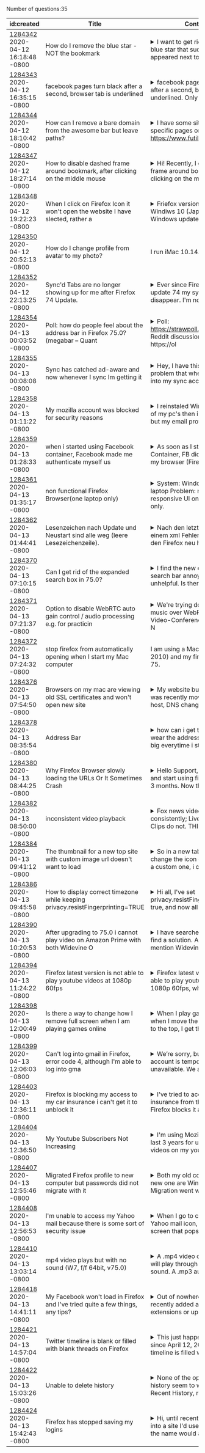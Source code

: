Number of questions:35

| id:created | Title | Content | Tags |
| --- | --- | --- | --- |
| [1284342](https://support.mozilla.org/questions/1284342)<br>2020-04-12 16:18:48 -0800 | How do I remove the blue star - NOT the bookmark |<details><summary>I want to get rid of the fugly blue star that suddenly appeared next to my bookm</summary>arked sites. I don't want to remove the bookmark itself, just the star. I have a vague memory I did it in the past, but I forgot how and now that I installed the new version, the fugly star is back. </details> | [firefox-750](https://support.mozilla.org/en-US/questions/firefox?tagged=firefox-750);[customize](https://support.mozilla.org/en-US/questions/firefox?tagged=customize);[desktop](https://support.mozilla.org/en-US/questions/firefox?tagged=desktop);[windows-10](https://support.mozilla.org/en-US/questions/firefox?tagged=windows-10);|
| [1284343](https://support.mozilla.org/questions/1284343)<br>2020-04-12 16:35:15 -0800 | facebook pages turn black after a second, browser tab is underlined |<details><summary>facebook pages turn black after a second, browser tab is underlined. Only in Fir</summary>efox. Does anyone know what this is about? </details> | [firefox-750](https://support.mozilla.org/en-US/questions/firefox?tagged=firefox-750);[other](https://support.mozilla.org/en-US/questions/firefox?tagged=other);[desktop](https://support.mozilla.org/en-US/questions/firefox?tagged=desktop);[windows-7](https://support.mozilla.org/en-US/questions/firefox?tagged=windows-7);|
| [1284344](https://support.mozilla.org/questions/1284344)<br>2020-04-12 18:10:42 -0800 | How can I remove a bare domain from the awesome bar but leave paths? |<details><summary>I have some sites that I visit specific pages on. For example, https://www.futil</summary>itycloset.com/category/technology/. When I start typing "fu", Firefox suggests first the base domain, futilitycloset.com, even though I never go to the main page. I've tried using shift+delete when th...</details> | [tips](https://support.mozilla.org/en-US/questions/firefox?tagged=tips);[beta](https://support.mozilla.org/en-US/questions/firefox?tagged=beta);[desktop](https://support.mozilla.org/en-US/questions/firefox?tagged=desktop);[firefox-760](https://support.mozilla.org/en-US/questions/firefox?tagged=firefox-760);[windows-10](https://support.mozilla.org/en-US/questions/firefox?tagged=windows-10);|
| [1284347](https://support.mozilla.org/questions/1284347)<br>2020-04-12 18:27:14 -0800 | How to disable dashed frame around bookmark, after clicking on the middle mouse  |<details><summary>Hi! Recently, I got a dashed frame around bookmark, after clicking on the middle</summary> mouse button. Maybe I accidentally clicked something... Please tell me how to disable it. </details> | [bookmarks](https://support.mozilla.org/en-US/questions/firefox?tagged=bookmarks);[firefox-750](https://support.mozilla.org/en-US/questions/firefox?tagged=firefox-750);[desktop](https://support.mozilla.org/en-US/questions/firefox?tagged=desktop);[windows-7](https://support.mozilla.org/en-US/questions/firefox?tagged=windows-7);|
| [1284348](https://support.mozilla.org/questions/1284348)<br>2020-04-12 19:22:23 -0800 | When I click on Firefox Icon it won't open the website I have slected, rather a  |<details><summary>Friefox version 75.0 (64-bit) Windiws 10 (Japanese) Windows updated, drivers upd</summary>ated. It is almost 2 or three weeks when I click on Firefox Icon (pinned in task bar) or on the Desktop the website which supposed to be opened (yaoo.com) does not open rather a white blank page opens...</details> | [firefox-750](https://support.mozilla.org/en-US/questions/firefox?tagged=firefox-750);[desktop](https://support.mozilla.org/en-US/questions/firefox?tagged=desktop);[fix-problems](https://support.mozilla.org/en-US/questions/firefox?tagged=fix-problems);[windows-10](https://support.mozilla.org/en-US/questions/firefox?tagged=windows-10);|
| [1284350](https://support.mozilla.org/questions/1284350)<br>2020-04-12 20:52:13 -0800 | How do I change profile from avatar to my photo? | I run iMac 10.14.6  | [firefox-740](https://support.mozilla.org/en-US/questions/firefox?tagged=firefox-740);[other](https://support.mozilla.org/en-US/questions/firefox?tagged=other);[desktop](https://support.mozilla.org/en-US/questions/firefox?tagged=desktop);[needsinfo](https://support.mozilla.org/en-US/questions/firefox?tagged=needsinfo);|
| [1284352](https://support.mozilla.org/questions/1284352)<br>2020-04-12 22:13:25 -0800 | Sync'd Tabs are no longer showing up for me after Firefox 74 Update. |<details><summary>Ever since Firefox received update 74 my sync'd tabs have disappear. I'm no long</summary>er able to pull them up and i would like to get my tabs back ASAP, the Tabs from my old computer, which i was still going through and the tabs from my new computer ( the one im currently using) no lon...</details> | [firefox-750](https://support.mozilla.org/en-US/questions/firefox?tagged=firefox-750);[sync](https://support.mozilla.org/en-US/questions/firefox?tagged=sync);[desktop](https://support.mozilla.org/en-US/questions/firefox?tagged=desktop);[windows-10](https://support.mozilla.org/en-US/questions/firefox?tagged=windows-10);|
| [1284354](https://support.mozilla.org/questions/1284354)<br>2020-04-13 00:03:52 -0800 | Poll: how do people feel about the address bar in Firefox 75.0? (megabar – Quant |<details><summary>Poll:  https://strawpoll.com/dkx61zeb Reddit discussion of the poll:  https://ol</summary>d.reddit.com/r/firefox/comments/fzd4s3/-/ Quotes from Mozilla's specification document, blog post, release notes and knowledge base article:  https://old.reddit.com/r/firefox/comments/fwhlva/-/fn6cdbe...</details> | [firefox-750](https://support.mozilla.org/en-US/questions/firefox?tagged=firefox-750);|
| [1284355](https://support.mozilla.org/questions/1284355)<br>2020-04-13 00:08:08 -0800 | Sync has catched ad-aware and now whenever I sync Im getting it |<details><summary>Hey, I have this weird problem that when ever I log into my sync account and syn</summary>c firefox I get malware. Opening new window (CTRL+N) puts me into here: http://securedsearch.lavasoft.com/?pr=vmn&id=webcompa&ent=lvs__webcompa__1_0__ya__ch_WCYID10420_200404__yrff My homepage is set ...</details> | [firefox-740](https://support.mozilla.org/en-US/questions/firefox?tagged=firefox-740);[sync](https://support.mozilla.org/en-US/questions/firefox?tagged=sync);[desktop](https://support.mozilla.org/en-US/questions/firefox?tagged=desktop);[linux](https://support.mozilla.org/en-US/questions/firefox?tagged=linux);[escalate](https://support.mozilla.org/en-US/questions/firefox?tagged=escalate);[malware](https://support.mozilla.org/en-US/questions/firefox?tagged=malware);|
| [1284358](https://support.mozilla.org/questions/1284358)<br>2020-04-13 01:11:22 -0800 | My mozilla account was blocked for security reasons |<details><summary>I reinstaled Windows on one of my pc's then i tryed to log in but my email provi</summary>der has frozed my email adress because i wasnt logged in for long time. I reenabled it but now mozilla is blocking me to log in any ideas what i shoud do? Thank you in advice. </details> | [sync](https://support.mozilla.org/en-US/questions/firefox?tagged=sync);[desktop](https://support.mozilla.org/en-US/questions/firefox?tagged=desktop);|
| [1284359](https://support.mozilla.org/questions/1284359)<br>2020-04-13 01:28:33 -0800 | when i started using Facebook container, Facebook made me authenticate myself us |<details><summary>As soon as I started using FB Container, FB did not recognise my browser (Firefo</summary>x) and made me authenticate myself by having to enter a number texted to me. There was no problem if I logged on using Google Chrome.  I have disabled FB Container and now I can log straight on again ...</details> | [firefox-750](https://support.mozilla.org/en-US/questions/firefox?tagged=firefox-750);[other](https://support.mozilla.org/en-US/questions/firefox?tagged=other);[desktop](https://support.mozilla.org/en-US/questions/firefox?tagged=desktop);[windows-7](https://support.mozilla.org/en-US/questions/firefox?tagged=windows-7);|
| [1284361](https://support.mozilla.org/questions/1284361)<br>2020-04-13 01:35:17 -0800 | non functional Firefox Browser(one laptop only) |<details><summary>System:  Windows 10 32-bit laptop Problem: non-responsive UI on one laptop only.</summary>  This includes inability to configure local options. nothing works.  Menus drop down, but no matter what is selected, the selection does not highlight, menu hides normally but no action is taken by t...</details> | [other](https://support.mozilla.org/en-US/questions/firefox?tagged=other);[mobile](https://support.mozilla.org/en-US/questions/firefox?tagged=mobile);|
| [1284362](https://support.mozilla.org/questions/1284362)<br>2020-04-13 01:44:41 -0800 | Lesenzeichen nach Update und Neustart sind alle weg (leere Lesezeichenzeile). |<details><summary>Nach den letzten Update mit einem xml Fehler habe ich mir den Firefox neu herunt</summary>er geladen und neu installiert. NACh der Neuanmeldung meine Firefox-Profils und das einblenden der Lesezeichen, waren diese alle sichtbar/vorhanden. Seit dem Starten einer neuen Situng am NAchfolgetag...</details> | [download-and-install_1](https://support.mozilla.org/en-US/questions/firefox?tagged=download-and-install_1);[firefox-750](https://support.mozilla.org/en-US/questions/firefox?tagged=firefox-750);[desktop](https://support.mozilla.org/en-US/questions/firefox?tagged=desktop);[windows-10](https://support.mozilla.org/en-US/questions/firefox?tagged=windows-10);|
| [1284370](https://support.mozilla.org/questions/1284370)<br>2020-04-13 07:10:15 -0800 | Can I get rid of the expanded search box in 75.0? |<details><summary>I find the new expanded search bar annoying and unhelpful. Is there a way to rev</summary>ert it to how it was before? </details> | [firefox-750](https://support.mozilla.org/en-US/questions/firefox?tagged=firefox-750);[customize](https://support.mozilla.org/en-US/questions/firefox?tagged=customize);[desktop](https://support.mozilla.org/en-US/questions/firefox?tagged=desktop);[megabar](https://support.mozilla.org/en-US/questions/firefox?tagged=megabar);|
| [1284371](https://support.mozilla.org/questions/1284371)<br>2020-04-13 07:21:37 -0800 | Option to disable WebRTC auto gain control / audio processing e.g. for practicin |<details><summary>We're trying do practice music over WebRTC based Video-Conferencing tools like N</summary>extcloud Talk or Jitsi so all participants have so send audio input at the same time. The default behavior seems to be that only one (the first or the loudest) or whatever can talk and the other parti...</details> | [firefox-680](https://support.mozilla.org/en-US/questions/firefox?tagged=firefox-680);[customize](https://support.mozilla.org/en-US/questions/firefox?tagged=customize);[desktop](https://support.mozilla.org/en-US/questions/firefox?tagged=desktop);[linux](https://support.mozilla.org/en-US/questions/firefox?tagged=linux);|
| [1284372](https://support.mozilla.org/questions/1284372)<br>2020-04-13 07:24:32 -0800 | stop firefox from automatically opening when I start my Mac computer | I am using a Mac Pro (Mid 2010) and my firefox is version 75.  | [firefox-750](https://support.mozilla.org/en-US/questions/firefox?tagged=firefox-750);[other](https://support.mozilla.org/en-US/questions/firefox?tagged=other);[desktop](https://support.mozilla.org/en-US/questions/firefox?tagged=desktop);|
| [1284376](https://support.mozilla.org/questions/1284376)<br>2020-04-13 07:54:50 -0800 | Browsers on my mac are viewing old SSL certificates and won't open new site |<details><summary>My website bucksccc.org.uk, was recently moved to a new host, DNS changed and SS</summary>L certificates renewed. The new site works wonderfully on everyones Macs, PCs, Tablets, phones etc all over the globe. But not my Mac. When I type in the URL ALL browsers say the site is insecure and ...</details> | [websites](https://support.mozilla.org/en-US/questions/firefox?tagged=websites);[beta](https://support.mozilla.org/en-US/questions/firefox?tagged=beta);[desktop](https://support.mozilla.org/en-US/questions/firefox?tagged=desktop);[firefox-760](https://support.mozilla.org/en-US/questions/firefox?tagged=firefox-760);|
| [1284378](https://support.mozilla.org/questions/1284378)<br>2020-04-13 08:35:54 -0800 | Address Bar |<details><summary>how can i get this new thing wear the address bar gets all big everytime i start</summary> a new tab. i have a chrome.css file </details> | [firefox-750](https://support.mozilla.org/en-US/questions/firefox?tagged=firefox-750);[customize](https://support.mozilla.org/en-US/questions/firefox?tagged=customize);[desktop](https://support.mozilla.org/en-US/questions/firefox?tagged=desktop);[mac-os](https://support.mozilla.org/en-US/questions/firefox?tagged=mac-os);[megabar](https://support.mozilla.org/en-US/questions/firefox?tagged=megabar);|
| [1284380](https://support.mozilla.org/questions/1284380)<br>2020-04-13 08:44:25 -0800 | Why Firefox Browser slowly loading the URLs Or It Sometimes Crash |<details><summary>Hello Support, I am new here and start using firefox for about 3 months. Now the</summary> Problem is that I'm facing is the Slow loading of my website https://thebestwordpresshosting.net whenever i open on firefox it working properly on other browsers and looking fine.  Please help I just...</details> | [desktop](https://support.mozilla.org/en-US/questions/firefox?tagged=desktop);[fix-problems](https://support.mozilla.org/en-US/questions/firefox?tagged=fix-problems);|
| [1284382](https://support.mozilla.org/questions/1284382)<br>2020-04-13 08:50:00 -0800 | inconsistent video playback |<details><summary>Fox news videos don't play consistently; Live videos play. Clips do not. THIS PA</summary>YS OK. https://video.foxnews.com/v/5614615980001#sp=watch-live   THESE DO NOT PLAY. Spinning 1/2 circle. https://video.foxnews.com/v/6148996349001#sp=show-clips  https://video.foxnews.com/v/6145247534...</details> | [firefox-750](https://support.mozilla.org/en-US/questions/firefox?tagged=firefox-750);[other](https://support.mozilla.org/en-US/questions/firefox?tagged=other);[desktop](https://support.mozilla.org/en-US/questions/firefox?tagged=desktop);[windows-7](https://support.mozilla.org/en-US/questions/firefox?tagged=windows-7);[foxnews](https://support.mozilla.org/en-US/questions/firefox?tagged=foxnews);[videos](https://support.mozilla.org/en-US/questions/firefox?tagged=videos);|
| [1284384](https://support.mozilla.org/questions/1284384)<br>2020-04-13 09:41:12 -0800 | The thumbnail for a new top site with custom image url doesn't want to load |<details><summary>So in a new tab i wanted to change the icon of a top site to a custom one, i cli</summary>cked on "edit", then "use a custom image", pasted an imgur link in the box, the preview worked perfectly fine but then after hitting "save" the link icon appeared totally blank. I tried with other ima...</details> | [tabs](https://support.mozilla.org/en-US/questions/firefox?tagged=tabs);[firefox-750](https://support.mozilla.org/en-US/questions/firefox?tagged=firefox-750);[desktop](https://support.mozilla.org/en-US/questions/firefox?tagged=desktop);[windows-10](https://support.mozilla.org/en-US/questions/firefox?tagged=windows-10);|
| [1284386](https://support.mozilla.org/questions/1284386)<br>2020-04-13 09:45:58 -0800 | How to display correct timezone while keeping privacy.resistFingerprinting=TRUE  |<details><summary>Hi all, I've set privacy.resistFingerprinting to true, and now all clocks displa</summary>yed in browser show UTC (not my timezone). Is there a way I can change my timezone while retaining privacy.resistFingerprinting=true ?  A few notes: • My OS preferences display the correct timezone. •...</details> | [firefox-680](https://support.mozilla.org/en-US/questions/firefox?tagged=firefox-680);[desktop](https://support.mozilla.org/en-US/questions/firefox?tagged=desktop);[fix-problems](https://support.mozilla.org/en-US/questions/firefox?tagged=fix-problems);[mac-os](https://support.mozilla.org/en-US/questions/firefox?tagged=mac-os);|
| [1284390](https://support.mozilla.org/questions/1284390)<br>2020-04-13 10:20:53 -0800 | After upgrading to 75.0 i cannot play video on Amazon Prime with both Widevine O |<details><summary>I have searched for hours to find a solution. Almost all mention Widevine. i hav</summary>e that enabled. </details> | [firefox-750](https://support.mozilla.org/en-US/questions/firefox?tagged=firefox-750);[desktop](https://support.mozilla.org/en-US/questions/firefox?tagged=desktop);[fix-problems](https://support.mozilla.org/en-US/questions/firefox?tagged=fix-problems);[linux](https://support.mozilla.org/en-US/questions/firefox?tagged=linux);|
| [1284394](https://support.mozilla.org/questions/1284394)<br>2020-04-13 11:24:22 -0800 | Firefox latest version is not able to play youtube videos at 1080p 60fps |<details><summary>Firefox latest version is not able to play youtube videos at 1080p 60fps, while </summary>the old version Firefox 56.0 plays them correctly, without blocking images or flickering. The system is Windows 7 x64 updated with 8-core Intel processor and AMD HD RADEON 2gb DDR5 dual GPU video card...</details> | [firefox-560](https://support.mozilla.org/en-US/questions/firefox?tagged=firefox-560);[desktop](https://support.mozilla.org/en-US/questions/firefox?tagged=desktop);[fix-problems](https://support.mozilla.org/en-US/questions/firefox?tagged=fix-problems);[windows-7](https://support.mozilla.org/en-US/questions/firefox?tagged=windows-7);|
| [1284398](https://support.mozilla.org/questions/1284398)<br>2020-04-13 12:00:49 -0800 | Is there a way to change how I remove full screen when I am playing games online |<details><summary>When I play games online, when I move the cursor too far to the top, I get the d</summary>rop down to end full screen. I don't want that. I want to choose to leave full screen when I want by pressing ESC. It messes up the game when that drop down menu pops down. </details> | [firefox-750](https://support.mozilla.org/en-US/questions/firefox?tagged=firefox-750);[customize](https://support.mozilla.org/en-US/questions/firefox?tagged=customize);[desktop](https://support.mozilla.org/en-US/questions/firefox?tagged=desktop);[windows-10](https://support.mozilla.org/en-US/questions/firefox?tagged=windows-10);|
| [1284399](https://support.mozilla.org/questions/1284399)<br>2020-04-13 12:06:03 -0800 | Can't log into gmail in Firefox, error code 4, although I'm able to log into gma |<details><summary>We’re sorry, but your Gmail account is temporarily unavailable. We apologize for</summary> the inconvenience and suggest trying again in a few minutes. You can view the G Suite Status Dashboard for the current status of the service. If the issue persists, please visit the Gmail Help Center...</details> | [firefox-750](https://support.mozilla.org/en-US/questions/firefox?tagged=firefox-750);[desktop](https://support.mozilla.org/en-US/questions/firefox?tagged=desktop);[fix-problems](https://support.mozilla.org/en-US/questions/firefox?tagged=fix-problems);[windows-10](https://support.mozilla.org/en-US/questions/firefox?tagged=windows-10);|
| [1284403](https://support.mozilla.org/questions/1284403)<br>2020-04-13 12:36:11 -0800 | Firefox is blocking my access to my car insurance i can't get it to unblock it |<details><summary>I've tried to access my car insurance from the sign in but Firefox blocks it and</summary> won't allow me to enter even when I click on allow it. I was able to access the site with another browser (Microsoft Edge) and while I was there I changed my user name and password then tried again o...</details> | [privacy-and-security_1](https://support.mozilla.org/en-US/questions/firefox?tagged=privacy-and-security_1);[firefox-750](https://support.mozilla.org/en-US/questions/firefox?tagged=firefox-750);[desktop](https://support.mozilla.org/en-US/questions/firefox?tagged=desktop);[windows-10](https://support.mozilla.org/en-US/questions/firefox?tagged=windows-10);|
| [1284404](https://support.mozilla.org/questions/1284404)<br>2020-04-13 12:36:50 -0800 | My Youtube Subscribers Not Increasing |<details><summary>I'm using Mozilla Firefox from last 3 years for uploading videos on my youtube c</summary>hannel. I run a youtube channel for youtube users. My channel is related to Entertainment. After uploading various videos my subscribers are still not increasing. I don't understand the issue. The bel...</details> | [websites](https://support.mozilla.org/en-US/questions/firefox?tagged=websites);[desktop](https://support.mozilla.org/en-US/questions/firefox?tagged=desktop);|
| [1284407](https://support.mozilla.org/questions/1284407)<br>2020-04-13 12:55:46 -0800 | Migrated Firefox profile to new computer but passwords did not migrate with it |<details><summary>Both my old computer and new one are Windows 10-64.  Migration went without a hi</summary>tch and I was able to restore all my bookmarks and preferences.  But contrary to the promise made in the migration instructions, the passwords are no where to be found, and neither were the add-ons I ...</details> | [download-and-install_1](https://support.mozilla.org/en-US/questions/firefox?tagged=download-and-install_1);[firefox-750](https://support.mozilla.org/en-US/questions/firefox?tagged=firefox-750);[desktop](https://support.mozilla.org/en-US/questions/firefox?tagged=desktop);|
| [1284408](https://support.mozilla.org/questions/1284408)<br>2020-04-13 12:56:53 -0800 | I'm unable to access my Yahoo mail because there is some sort of security issue |<details><summary>When I go to click on the Yahoo mail icon, there is a screen that pops up that w</summary>ith a security certificate and I can't access Yahoo </details> | [firefox-740](https://support.mozilla.org/en-US/questions/firefox?tagged=firefox-740);[other](https://support.mozilla.org/en-US/questions/firefox?tagged=other);[desktop](https://support.mozilla.org/en-US/questions/firefox?tagged=desktop);[windows-10](https://support.mozilla.org/en-US/questions/firefox?tagged=windows-10);|
| [1284410](https://support.mozilla.org/questions/1284410)<br>2020-04-13 13:03:14 -0800 | mp4 video plays but with no sound (W7, f/f 64bit, v75.0) |<details><summary>A .mp4 video clip on the web will play through f/f but with no sound. A .mp3 aud</summary>io clip plays ok.  The laptop sound controls are not muted. The mp4 clip shows a bar at the bottom and on the right there's a symbol that looks like a speaker with a bar through it. There seems no way...</details> | [tips](https://support.mozilla.org/en-US/questions/firefox?tagged=tips);[firefox-750](https://support.mozilla.org/en-US/questions/firefox?tagged=firefox-750);[desktop](https://support.mozilla.org/en-US/questions/firefox?tagged=desktop);[windows-7](https://support.mozilla.org/en-US/questions/firefox?tagged=windows-7);|
| [1284418](https://support.mozilla.org/questions/1284418)<br>2020-04-13 14:41:11 -0800 | My Facebook won't load in Firefox and I've tried quite a few things, any tips? |<details><summary>Out of nowhere (I have not recently added any new extensions or updated my Firef</summary>ox) my Facebook is no longer working on Firefox. It loads the top bar, and a blank screen. I have been reading articles about this and have tried a few different things, including clearing cache and c...</details> | [firefox-750](https://support.mozilla.org/en-US/questions/firefox?tagged=firefox-750);[websites](https://support.mozilla.org/en-US/questions/firefox?tagged=websites);[desktop](https://support.mozilla.org/en-US/questions/firefox?tagged=desktop);[mac-os](https://support.mozilla.org/en-US/questions/firefox?tagged=mac-os);|
| [1284421](https://support.mozilla.org/questions/1284421)<br>2020-04-13 14:57:04 -0800 | Twitter timeline is blank or filled with blank threads on Firefox |<details><summary>This just happened overnight since April 12, 2020. The timeline is filled with b</summary>lank Twitter threads. It works fine on Chrome </details> | [firefox-750](https://support.mozilla.org/en-US/questions/firefox?tagged=firefox-750);[other](https://support.mozilla.org/en-US/questions/firefox?tagged=other);[desktop](https://support.mozilla.org/en-US/questions/firefox?tagged=desktop);|
| [1284422](https://support.mozilla.org/questions/1284422)<br>2020-04-13 15:03:26 -0800 | Unable to delete history |<details><summary>None of the options to delete history seem to work. Clear Recent History, rightc</summary>lick Delete or Forget Site from History window, all have no effect. </details> | [privacy-and-security_1](https://support.mozilla.org/en-US/questions/firefox?tagged=privacy-and-security_1);[firefox-750](https://support.mozilla.org/en-US/questions/firefox?tagged=firefox-750);[desktop](https://support.mozilla.org/en-US/questions/firefox?tagged=desktop);[mac-os](https://support.mozilla.org/en-US/questions/firefox?tagged=mac-os);|
| [1284424](https://support.mozilla.org/questions/1284424)<br>2020-04-13 15:42:43 -0800 | Firefox has stopped saving my logins |<details><summary>Hi, until recently if I logged into a site I'd used previously the name would ap</summary>pear after a letter or two and I could quickly log in. This has stopped happening, can you help please? </details> | [firefox-750](https://support.mozilla.org/en-US/questions/firefox?tagged=firefox-750);[other](https://support.mozilla.org/en-US/questions/firefox?tagged=other);[desktop](https://support.mozilla.org/en-US/questions/firefox?tagged=desktop);[windows-10](https://support.mozilla.org/en-US/questions/firefox?tagged=windows-10);|
